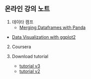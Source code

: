 ## 온라인 강의 노트

1. 데이타 캠프
   - [Merging Dataframes with Panda](https://www.datacamp.com/courses/merging-dataframes-with-panda)
  - [Data Visualization with ggplot2](https://www.datacamp.com/courses/data-visualization-with-ggplot2-1)
2. Coursera

3. Download tutorial
    - [tutorial v3](https://www.dropbox.com/s/jwpkfn5c8d1z74y/Git-training-v3.pdf?dl=1&pv=1)
     - [tutorial v2](https://www.dropbox.com/s/6o5sfs1iyd9cxdq/Git-training-v2.pdf?dl=1&pv=1)

